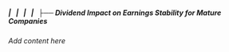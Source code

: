 ##### |   |   |   |   ├── Dividend Impact on Earnings Stability for Mature Companies

*Add content here*